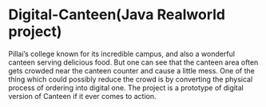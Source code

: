 # Digital-Canteen(Java Realworld project)
Pillai’s college known for its incredible campus, and also a wonderful canteen serving delicious food. But one can see that the canteen area often gets crowded near the canteen counter and cause a little mess. One of the thing which could possibly reduce the crowd is by converting the physical process of ordering into digital one. The project is a prototype of digital version of Canteen if it ever comes to action.  
